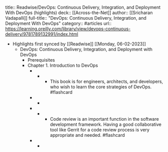 title:: Readwise/DevOps: Continuous Delivery, Integration, and Deployment With DevOps (highlights)
deck:: [[Across-the-Net]]
author:: [[Sricharan Vadapalli]]
full-title:: "DevOps: Continuous Delivery, Integration, and Deployment With DevOps"
category:: #articles
url:: https://learning.oreilly.com/library/view/devops-continuous-delivery/9781789132991/index.html

- Highlights first synced by [[Readwise]] [[Monday, 06-02-2023]]
	- DevOps: Continuous Delivery, Integration, and Deployment with DevOps
		- Prerequisites
		- Chapter 1. Introduction to DevOps
			- -
				- This book is for engineers, architects, and developers, who wish to learn the core strategies of DevOps. #flashcard
			- -
			- -
				- Code review is an important function in the software development framework. Having a good collaborative tool like Gerrit for a code review process is very appropriate and needed. #flashcard
			- -